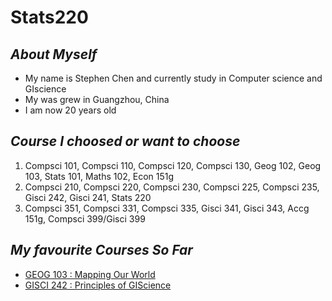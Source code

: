 # **Stats220**

## *About Myself*
* My name is Stephen Chen and currently study in Computer science and GIscience
* My was grew in Guangzhou, China
* I am now 20 years old

## *Course I choosed or want to choose*
1. Compsci 101, Compsci 110, Compsci 120, Compsci 130, Geog 102, Geog 103, Stats 101, Maths 102, Econ 151g
2. Compsci 210, Compsci 220, Compsci 230, Compsci 225, Compsci 235, Gisci 242, Gisci 241, Stats 220
3. Compsci 351, Compsci 331, Compsci 335, Gisci 341, Gisci 343, Accg 151g, Compsci 399/Gisci 399

## *My favourite Courses So Far*
* [GEOG 103 : Mapping Our World](https://courseoutline.auckland.ac.nz/dco/course/GEOG/103/1245)
* [GISCI 242 : Principles of GIScience](https://courseoutline.auckland.ac.nz/dco/course/GISCI/241/1245)
